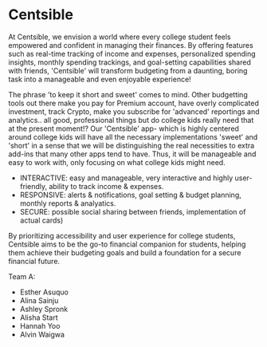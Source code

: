 # Centsible

At Centsible, we envision a world where every college student feels empowered and confident in managing their finances. By offering features such as real-time tracking of income and expenses, personalized spending insights, monthly spending trackings, and goal-setting capabilities shared with friends, 'Centsible' will transform budgeting from a daunting, boring task into a manageable and even enjoyable experience!

The phrase 'to keep it short and sweet' comes to mind. 
Other budgetting tools out there make you pay for Premium account, have overly complicated investment, track Crypto, make you subscribe for 'advanced' reportings and analytics.. all good, professional things but do college kids really need that at the present moment!? Our 'Centsible' app- which is highly centered around college kids will have all the necessary implementations 'sweet' and 'short' in a sense that we will be distinguishing the real necessities to extra add-ins that many other apps tend to have. Thus, it will be manageable and easy to work with, only focusing on what college kids might need.

- INTERACTIVE: easy and manageable, very interactive and highly user-friendly, ability to track income & expenses.
- RESPONSIVE: alerts & notifications, goal setting & budget planning, monthly reports & analyatics.
- SECURE: possible social sharing between friends, implementation of actual cards)
  
By prioritizing accessibility and user experience for college students, Centsible aims to be the go-to financial companion for students, helping them achieve their budgeting goals and build a foundation for a secure financial future.

Team A:
- Esther Asuquo
- Alina Sainju
- Ashley Spronk
- Alisha Start
- Hannah Yoo
- Alvin Waigwa
    
